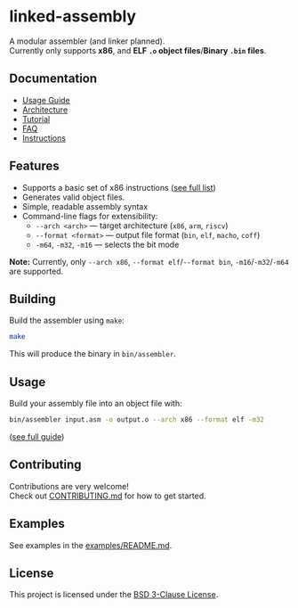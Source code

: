 # linked-assembly

A modular assembler (and linker planned).  
Currently only supports **x86**, and **ELF `.o` object files**/**Binary `.bin` files**.

## Documentation

- [Usage Guide](docs/usage.md)
- [Architecture](docs/architecture.md)
- [Tutorial](docs/tutorial.md)
- [FAQ](docs/faq.md)
- [Instructions](docs/instructions.md)

## Features

- Supports a basic set of x86 instructions ([see full list](docs/instructions.md))
- Generates valid object files.
- Simple, readable assembly syntax
- Command-line flags for extensibility:
  - `--arch <arch>` — target architecture (`x86`, `arm`, `riscv`)
  - `--format <format>` — output file format (`bin`, `elf`, `macho`, `coff`)
  - `-m64`, `-m32`, `-m16` — selects the bit mode

**Note:** Currently, only `--arch x86`, `--format elf`/`--format bin`, `-m16`/`-m32`/`-m64` are supported.

## Building

Build the assembler using `make`:

```bash
make
```

This will produce the binary in `bin/assembler`.

## Usage

Build your assembly file into an object file with:

```bash
bin/assembler input.asm -o output.o --arch x86 --format elf -m32
```

([see full guide](docs/usage.md))

## Contributing

Contributions are very welcome!  
Check out [CONTRIBUTING.md](CONTRIBUTING.md) for how to get started.

## Examples

See examples in the [examples/README.md](examples/README.md).

## License

This project is licensed under the [BSD 3-Clause License](LICENSE).
